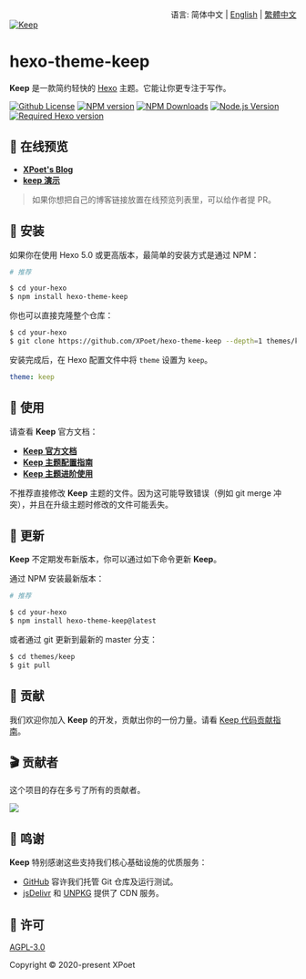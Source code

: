 <div align="right">
  语言:
  简体中文 | 
  <a title="English" href="../README.md">English</a> | 
  <a title="Chinese" href="README_zh-TW.md">繁體中文</a>
</div>
<a href="https://xpoet.cn"><img align="center" alt="Keep" src="https://xpoet.cn/images/keep-slogan.svg"></a>

# hexo-theme-keep

**Keep** 是一款简约轻快的 [Hexo](https://hexo.io) 主题。它能让你更专注于写作。

[![Github License](https://img.shields.io/github/license/XPoet/hexo-theme-keep?style=for-the-badge&logo=github&color=3366CC)](https://github.com/XPoet/hexo-theme-keep/blob/master/LICENSE)
[![NPM version](https://img.shields.io/npm/v/hexo-theme-keep?style=for-the-badge&logo=npm&color=FF9999)](https://www.npmjs.com/package/hexo-theme-keep)
[![NPM Downloads](https://img.shields.io/npm/dw/hexo-theme-keep?style=for-the-badge&logo=npm&color=9966CC)](https://www.npmjs.com/package/hexo-theme-keep)
[![Node.js Version](https://img.shields.io/badge/node-%3E=14.0.0-009999?style=for-the-badge&logo=Node.js)](https://nodejs.org/)
[![Required Hexo version](https://img.shields.io/badge/hexo-%3E=5.0.0-99ccff?style=for-the-badge&logo=hexo)](https://hexo.io)

## :star2: 在线预览

- **[XPoet's Blog](https://xpoet.cn/)**
- **[keep 演示](https://keep.xpoet.cn/)**

> 如果你想把自己的博客链接放置在线预览列表里，可以给作者提 PR。

## :rocket: 安装

如果你在使用 Hexo 5.0 或更高版本，最简单的安装方式是通过 NPM：

```sh
# 推荐

$ cd your-hexo
$ npm install hexo-theme-keep
```

你也可以直接克隆整个仓库：

```sh
$ cd your-hexo
$ git clone https://github.com/XPoet/hexo-theme-keep --depth=1 themes/keep
```

安装完成后，在 Hexo 配置文件中将 `theme` 设置为 `keep`。

```yml
theme: keep
```

## :wrench: 使用

请查看 **Keep** 官方文档：

- **[Keep 官方文档](https://keep-docs.xpoet.cn/)**
- **[Keep 主题配置指南](https://keep-docs.xpoet.cn/basis/configuration-guide/base_info.html)**
- **[Keep 主题进阶使用](https://keep-docs.xpoet.cn/advanced/set-language.html)**

不推荐直接修改 **Keep** 主题的文件。因为这可能导致错误（例如 git merge 冲突），并且在升级主题时修改的文件可能丢失。

## :dart: 更新

**Keep** 不定期发布新版本，你可以通过如下命令更新 **Keep**。

通过 NPM 安装最新版本：

```sh
# 推荐

$ cd your-hexo
$ npm install hexo-theme-keep@latest
```

或者通过 git 更新到最新的 master 分支：

```sh
$ cd themes/keep
$ git pull
```

## :art: 贡献

我们欢迎你加入 **Keep** 的开发，贡献出你的一份力量。请看 [Keep 代码贡献指南](https://keep-docs.xpoet.cn/user-notice/contribution-guide.html)。

## :clapper: 贡献者

这个项目的存在多亏了所有的贡献者。

<a href="https://github.com/XPoet/hexo-theme-keep/graphs/contributors">
  <img src="https://contrib.rocks/image?repo=XPoet/hexo-theme-keep" />
</a>

## :sparkling_heart: 鸣谢

**Keep** 特别感谢这些支持我们核心基础设施的优质服务：

- [GitHub](https://github.com) 容许我们托管 Git 仓库及运行测试。
- [jsDelivr](https://www.jsdelivr.com) 和 [UNPKG](https://www.unpkg.com) 提供了 CDN 服务。

## :memo: 许可

[AGPL-3.0](https://github.com/XPoet/hexo-theme-keep/blob/master/LICENSE)  

Copyright © 2020-present XPoet
